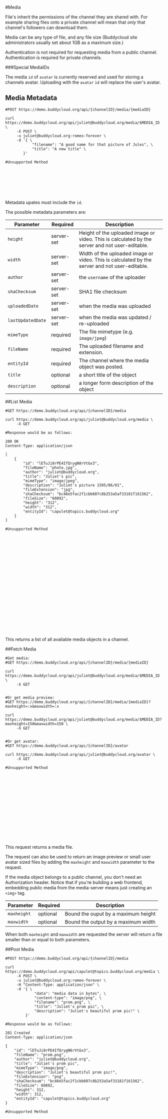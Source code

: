 #Media

File's inherit the permissions of the channel they are shared with. For example sharing files onto a private channel will mean that *only* that channel's followers can download them.

Media can be any type of file, and any file size (Buddycloud site administrators usually set about 1GB as a maximum size.)

<aside class="notice">Authentication is not required for requesting media from a public channel. Authentication is required for private channels.</aside>

###Special MediaIDs

The media `id` of `avatar` is currently reserved and used for storing a channels avatar. Uploading with the `avatar` `id` will replace the user's avatar.

## Media Metadata

```shell
#POST https://demo.buddycloud.org/api/{channelID}/media/{mediaID}

curl https://demo.buddycloud.org/api/juliet@buddycloud.org/media/$MEDIA_ID \
     -X POST \
     -u juliet@buddycloud.org:romeo-forever \
     -d '{ \
            "filename": "A good name for that picture of Jules", \
            "title": "A new title" \
        }' 

```

```javascript
#Unsupported Method









```

Metadata upates must include the `id`. 

The possible metadata parameters are:

Parameter        | Required   | Description
-----------------|------------|--------------------------------------------
`height`           | server-set | Height of the uploaded image or video. This is calculated by the server and not user-editable.
`width`            | server-set | Width of the uploaded image or video. This is calculated by the server and not user-editable.
`author`           | server-set | the `username` of the uploader
`shaChecksum`      | server-set | SHA1 file checksum
`uploadedDate`     | server-set | when the media was uploaded
`lastUpdatedDate`  | server-set | when the media was updated / re-uploaded
`mimeType`         | required   | The file mimetype (e.g. `image/jpeg`)
`fileName`         | required   | The uploaded filename and extension.
`entityId`         | required   | The channel where the media object was posted.
`title`            | optional   | a short title of the object
`description`      | optional   | a longer form description of the object



##List Media

```shell
#GET https://demo.buddycloud.org/api/{channelID}/media

curl https://demo.buddycloud.org/api/juliet@buddycloud.org/media \
     -X GET

#Response would be as follows:

200 OK
Content-Type: application/json

[
    {
        "id": "lETuJi8rPE4IfQrygN8rVtGx3",
        "fileName": "photo.jpg",
        "author": "juliet@buddycloud.org",
        "title": "Juliet's pic",
        "mimeType": "image/jpeg",
        "description": "Juliet's picture 1595/06/01",
        "fileExtension": "jpg",
        "shaChecksum": "bc46e5fac2f1cbb607c8b253a5af33181f161562",
        "fileSize": "60892",
        "height": "312",
        "width": "312",
        "entityId": "capulet@topics.buddycloud.org"
    }
]
```

```javascript
#Unsupported Method

























```

This returns a list of all avaliable media objects in a channel.

##Fetch Media

```shell
#Get media:
#GET https://demo.buddycloud.org/api/{channelID}/media/{mediaID}

curl https://demo.buddycloud.org/api/juliet@buddycloud.org/media/$MEDIA_ID \
     -X GET


#Or get media preview:
#GET https://demo.buddycloud.org/api/{channelID}/media/{mediaID}?maxheight=:x&maxwidth=:x

curl https://demo.buddycloud.org/api/juliet@buddycloud.org/media/$MEDIA_ID?maxheight=150&maxwidth=150 \
     -X GET


#Or get avatar:
#GET https://demo.buddycloud.org/api/{channelID}/avatar

curl https://demo.buddycloud.org/api/juliet@buddycloud.org/avatar \
     -X GET
```

```javascript
#Unsupported Method


















```

This request returns a media file.

The request can also be used to return an image preview or small user avatar sized files by adding the `maxheight` and `maxwidth` parameter to the request.

If the media object belongs to a public channel, you don't need an Authorization header. Notice that if you're building a web frontend, embedding public media from the media-server means just creating an ```<img>``` tag.

Parameter        | Required   | Description
-----------------|------------|--------------------------------------------
`maxheight`      | optional   | Bound the ouput by a maximum height
`maxwidth`       | optional   | Bound the output by a maximum width

When both `maxheight` and `maxwidth` are requested the server will return a file smaller than or equal to both parameters.

##Post Media

```shell
#POST https://demo.buddycloud.org/api/{channelID}/media

curl https://demo.buddycloud.org/api/capulet@topics.buddycloud.org/media \
     -X POST \
     -u juliet@buddycloud.org:romeo-forever \
     -H "Content-Type: application/json" \
     -d '{ \
             "data": "media data in bytes", \
             "content-type": "image/png", \
             "filename": "prom.png", \
             "title": "Juliet's prom pic", \
             "description": "Juliet's beautiful prom pic!" \
         }'

#Response would be as follows:

201 Created
Content-Type: application/json

{
    "id": "lETuJi8rPE4IfQrygN6rVtGx3",
    "fileName": "prom.png",
    "author": "juliet@buddycloud.org",
    "title": "Juliet's prom pic",
    "mimeType": "image/png",
    "description": "Juliet's beautiful prom pic!",
    "fileExtension": "png",
    "shaChecksum": "bc46e5fac2f1cbb607c8b253a5af33181f161562",
    "fileSize": 60892,
    "height": 312,
    "width": 312,
    "entityId": "capulet@topics.buddycloud.org"
}
```

```javascript
#Unsupported Method
































```

This call enables media and media-metadata uploading and modification.

Posting new media will return the object `id` and metadata.

Updating existing media with the same `id` will overwrite the existing media content.


##Delete Media
```shell
#DELETE https://demo.buddycloud.org/api/{channelID}/media/{mediaID}

curl https://demo.buddycloud.org/api/juliet@buddycloud.org/media/$MEDIA_ID \
     -x DELETE \
     -u juliet@buddycloud.org:romeo-forever





```

```javascript
#Unsupported Method









```

Removes media from the channel.

Deleting media will remove it from the requested channel. This does not remove it from other channels where it has been reshared.
